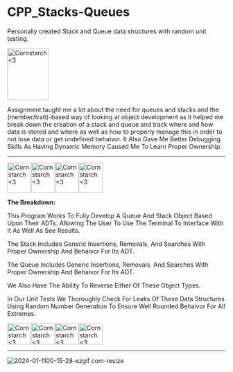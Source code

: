 # CPP_Stacks-Queues
  Personally created Stack and Queue data structures with random unit testing. 

<img src="https://github.com/Kingerthanu/CPP_Stacks-Queues/assets/76754592/a31b1070-3a45-492b-9b18-754073b9cca6" alt="Cornstarch <3" width="95" height="119">

Assignment taught me a lot about the need for queues and stacks and the (member/trait)-based way of looking at object development as it helped me break down the creation of a stack and queue and track where and how data is stored and where as well as how to properly manage this in order to not lose data or get undefined behaivor. It Also Gave Me Better Debugging Skills As Having Dynamic Memory Caused Me To Learn Proper Ownership.

----------------------------------------------------------------------------

<img src="https://github.com/Kingerthanu/CPP_Stacks-Queues/assets/76754592/f67aea81-da03-47bd-9fb2-ce2898f2d069" alt="Cornstarch <3" width="55" height="69"><img src="https://github.com/Kingerthanu/CPP_Stacks-Queues/assets/76754592/f67aea81-da03-47bd-9fb2-ce2898f2d069" alt="Cornstarch <3" width="55" height="69"><img src="https://github.com/Kingerthanu/CPP_Stacks-Queues/assets/76754592/f67aea81-da03-47bd-9fb2-ce2898f2d069" alt="Cornstarch <3" width="55" height="69"><img src="https://github.com/Kingerthanu/CPP_Stacks-Queues/assets/76754592/f67aea81-da03-47bd-9fb2-ce2898f2d069" alt="Cornstarch <3" width="55" height="69">


**The Breakdown:**
 
This Program Works To Fully Develop A Queue And Stack Object Based Upon Their ADTs. Allowing The User To Use The Terminal To Interface With It As Well As See Results. 

The Stack Includes Generic Insertions, Removals, And Searches With Proper Ownership And Behaivor For Its ADT.

The Queue Includes Generic Insertions, Removals, And Searches With Proper Ownership And Behaivor For Its ADT.

We Also Have The Ability To Reverse Either Of These Object Types.

In Our Unit Tests We Thoroughly Check For Leaks Of These Data Structures Using Random Number Generation To Ensure Well Rounded Behaivor For All Extremes. 

<img src="https://github.com/Kingerthanu/CPP_Stacks-Queues/assets/76754592/f83e224b-44df-4c49-9858-7c127d43acc5" alt="Cornstarch <3" width="55" height="49"><img src="https://github.com/Kingerthanu/CPP_Stacks-Queues/assets/76754592/f83e224b-44df-4c49-9858-7c127d43acc5" alt="Cornstarch <3" width="55" height="49"><img src="https://github.com/Kingerthanu/CPP_Stacks-Queues/assets/76754592/f83e224b-44df-4c49-9858-7c127d43acc5" alt="Cornstarch <3" width="55" height="49"><img src="https://github.com/Kingerthanu/CPP_Stacks-Queues/assets/76754592/f83e224b-44df-4c49-9858-7c127d43acc5" alt="Cornstarch <3" width="55" height="49">

-----------------------------------------------------------------------------

![2024-01-1100-15-28-ezgif com-resize](https://github.com/Kingerthanu/CPP_Stacks-Queues/assets/76754592/a64defe4-55e8-4607-bd29-f5410dc28571)
